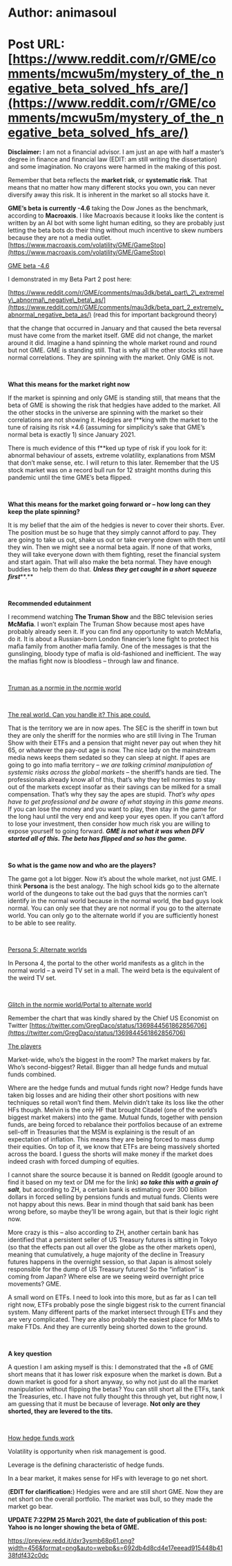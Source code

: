 # Author: animasoul
# Post URL: [https://www.reddit.com/r/GME/comments/mcwu5m/mystery_of_the_negative_beta_solved_hfs_are/](https://www.reddit.com/r/GME/comments/mcwu5m/mystery_of_the_negative_beta_solved_hfs_are/)


**Disclaimer:** I am not a financial advisor. I am just an ape with half a master’s degree in finance and financial law (EDIT: am still writing the dissertation) and some imagination. No crayons were harmed in the making of this post.

Remember that beta reflects the **market risk**, or **systematic risk**. That means that no matter how many different stocks you own, you can never diversify away this risk. It is inherent in the market so all stocks have it.

**GME’s beta is currently -4.6** taking the Dow Jones as the benchmark, according to **Macroaxis**. I like Macroaxis because it looks like the content is written by an AI bot with some light human editing, so they are probably just letting the beta bots do their thing without much incentive to skew numbers because they are not a media outlet. [https://www.macroaxis.com/volatility/GME/GameStop](https://www.macroaxis.com/volatility/GME/GameStop)

[GME beta -4.6](https://preview.redd.it/29m8vzacy5p61.png?width=213&format=png&auto=webp&s=e40035d7aa31878769c5b41209452fb69ab45d0c)

I demonstrated in my Beta Part 2 post here:

[https://www.reddit.com/r/GME/comments/mau3dk/beta\_part\_2\_extremely\_abnormal\_negative\_beta\_as/](https://www.reddit.com/r/GME/comments/mau3dk/beta_part_2_extremely_abnormal_negative_beta_as/) (read this for important background theory)

that the change that occurred in January and that caused the beta reversal must have come from the market itself. GME did not change, the market around it did. Imagine a hand spinning the whole market round and round but not GME. GME is standing still. That is why all the other stocks still have normal correlations. They are spinning with the market. Only GME is not.

&#x200B;

**What this means for the market right now**

If the market is spinning and only GME is standing still, that means that the beta of GME is showing the risk that hedgies have added to the market. All the other stocks in the universe are spinning with the market so their correlations are not showing it. Hedgies are f\*\*king with the market to the tune of raising its risk ×4.6 (assuming for simplicity’s sake that GME’s normal beta is exactly 1) since January 2021.

There is much evidence of this f\*\*ked up type of risk if you look for it: abnormal behaviour of assets, extreme volatility, explanations from MSM that don’t make sense, etc. I will return to this later. Remember that the US stock market was on a record bull run for 12 straight months during this pandemic until the time GME’s beta flipped.

&#x200B;

**What this means for the market going forward or – how long can they keep the plate spinning?**

It is my belief that the aim of the hedgies is never to cover their shorts. Ever. The position must be so huge that they simply cannot afford to pay. They are going to take us out, shake us out or take everyone down with them until they win. Then we might see a normal beta again. If none of that works, they will take everyone down with them fighting, reset the financial system and start again. That will also make the beta normal. They have enough buddies to help them do that. ***Unless they get caught in a short squeeze first***\*\*.\*\*

&#x200B;

**Recommended edutainment**

I recommend watching **The Truman Show** and the BBC television series **McMafia**. I won’t explain The Truman Show because most apes have probably already seen it. If you can find any opportunity to watch McMafia, do it. It is about a Russian-born London financier’s lone fight to protect his mafia family from another mafia family. One of the messages is that the gunslinging, bloody type of mafia is old-fashioned and inefficient. The way the mafias fight now is bloodless – through law and finance.

&#x200B;

[Truman as a normie in the normie world](https://preview.redd.it/3rtn3dgwy5p61.jpg?width=312&format=pjpg&auto=webp&s=b3423e14a1e1a7a7db57d2ea4f99664423ec8624)

&#x200B;

[The real world. Can you handle it? This ape could.](https://preview.redd.it/beiuy0kbz5p61.jpg?width=410&format=pjpg&auto=webp&s=94a529aeaaa585c1d5bfb031223dea885b9bc72c)

That is the territory we are in now apes. The SEC is the sheriff in town but they are only the sheriff for the normies who are still living in The Truman Show with their ETFs and a pension that might never pay out when they hit 65, or whatever the pay-out age is now. The nice lady on the mainstream media news keeps them sedated so they can sleep at night. If apes are going to go into mafia territory – *we are talking criminal manipulation of systemic risks across the global markets* – the sheriff’s hands are tied. The professionals already know all of this, that’s why they tell normies to stay out of the markets except insofar as their savings can be milked for a small compensation. That’s why they say the apes are stupid. *That’s why apes have to get professional and be aware of what staying in this game means*. If you can lose the money and you want to play, then stay in the game for the long haul until the very end and keep your eyes open. If you can’t afford to lose your investment, then consider how much risk you are willing to expose yourself to going forward. ***GME is not what it was when DFV started all of this. The beta has flipped and so has the game.***

&#x200B;

**So what is the game now and who are the players?**

The game got a lot bigger. Now it’s about the whole market, not just GME. I think **Persona** is the best analogy. The high school kids go to the alternate world of the dungeons to take out the bad guys that the normies can’t identify in the normal world because in the normal world, the bad guys look normal. You can only see that they are not normal if you go to the alternate world. You can only go to the alternate world if you are sufficiently honest to be able to see reality.

&#x200B;

[Persona 5: Alternate worlds](https://preview.redd.it/va9qfuonz5p61.jpg?width=580&format=pjpg&auto=webp&s=0c0844ce073976adbf4245ec1c7868701977302b)

In Persona 4, the portal to the other world manifests as a glitch in the normal world – a weird TV set in a mall. The weird beta is the equivalent of the weird TV set.

&#x200B;

[Glitch in the normie world\/Portal to alternate world](https://preview.redd.it/ufv3akusz5p61.jpg?width=581&format=pjpg&auto=webp&s=91bfff7cc9aa19071168297dbbe04ecbcf1e40bd)

Remember the chart that was kindly shared by the Chief US Economist on Twitter [https://twitter.com/GregDaco/status/1369844561862856706](https://twitter.com/GregDaco/status/1369844561862856706)

[The players](https://preview.redd.it/46tksb6yz5p61.png?width=584&format=png&auto=webp&s=05ec080aa49345eb1b2a06e59a1c986927882607)

Market-wide, who’s the biggest in the room? The market makers by far. Who’s second-biggest? Retail. Bigger than all hedge funds and mutual funds combined.

Where are the hedge funds and mutual funds right now? Hedge funds have taken big losses and are hiding their other short positions with new techniques so retail won’t find them. Melvin didn’t take its loss like the other HFs though. Melvin is the only HF that brought Citadel (one of the world’s biggest market makers) into the game. Mutual funds, together with pension funds, are being forced to rebalance their portfolios because of an extreme sell-off in Treasuries that the MSM is explaining is the result of an expectation of inflation. This means they are being forced to mass dump their equities. On top of it, we know that ETFs are being massively shorted across the board. I guess the shorts will make money if the market does indeed crash with forced dumping of equities.

I cannot share the source because it is banned on Reddit (google around to find it based on my text or DM me for the link) ***so take this with a grain of salt***, but according to ZH, a certain bank is estimating over 300 billion dollars in forced selling by pensions funds and mutual funds. Clients were not happy about this news. Bear in mind though that said bank has been wrong before, so maybe they’ll be wrong again, but that is their logic right now.

More crazy is this – also according to ZH, another certain bank has identified that a persistent seller of US Treasury futures is sitting in Tokyo (so that the effects pan out all over the globe as the other markets open), meaning that cumulatively, a huge majority of the decline in Treasury futures happens in the overnight session, so that Japan is almost solely responsible for the dump of US Treasury futures! So the “inflation” is coming from Japan? Where else are we seeing weird overnight price movements? GME.

A small word on ETFs. I need to look into this more, but as far as I can tell right now, ETFs probably pose the single biggest risk to the current financial system. Many different parts of the market intersect through ETFs and they are very complicated. They are also probably the easiest place for MMs to make FTDs. And they are currently being shorted down to the ground.

&#x200B;

**A key question**

A question I am asking myself is this: I demonstrated that the +ß of GME short means that it has lower risk exposure when the market is down. But a down market is good for a short anyway, so why not just do all the market manipulation without flipping the betas? You can still short all the ETFs, tank the Treasuries, etc. I have not fully thought this through yet, but right now, I am guessing that it must be because of leverage. **Not only are they shorted, they are levered to the tits.**

&#x200B;

[How hedge funds work](https://preview.redd.it/4fp1j4qf06p61.png?width=598&format=png&auto=webp&s=8769f2ac25e12329f0385e2120ab1f05e3d58769)

Volatility is opportunity when risk management is good.

Leverage is the defining characteristic of hedge funds.

In a bear market, it makes sense for HFs with leverage to go net short.

(**EDIT for clarification:**) Hedgies were and are still short GME. Now they are net short on the overall portfolio. The market was bull, so they made the market go bear.

**UPDATE 7:22PM 25 March 2021, the date of publication of this post: Yahoo is no longer showing the beta of GME.**

https://preview.redd.it/dxr3ysmb68p61.png?width=456&format=png&auto=webp&s=692db4d8cd4e17eeead915448b4138fdf432c0dc